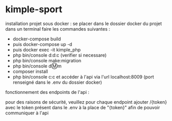 # kimple-sport

installation projet sous docker :
se placer dans le dossier docker du projet
dans un terminal faire les commandes suivantes :
- docker-compose build
- puis docker-compose up -d
- puis docker exec -it kimple_php
- php bin/console d:d:c (verifier si necessare)
- php bin/console make:migration
- php bin/console d:m:m
- composer install
- php bin/console c:c
et accéder à l'api via l'url localhost:8009
(port renseigné dans le .env du dossier docker)

fonctionnement des endpoints de l'api :

pour des raisons de sécurité, veuillez pour chaque endpoint ajouter /{token}
avec le token présent dans le .env à la place de "{token}"
afin de pouvoir communiquer à l'api